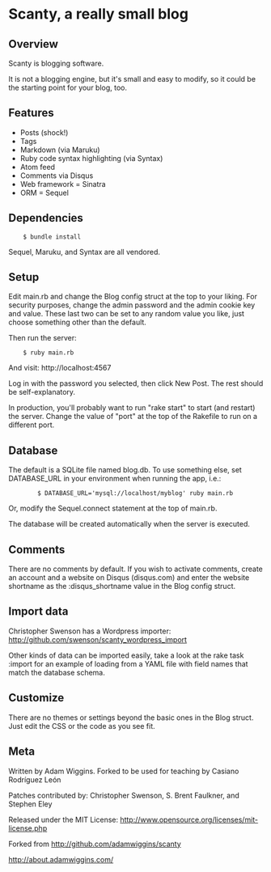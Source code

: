 # Scanty, a really small blog

## Overview

Scanty is blogging software.  

It is not a blogging engine, but it's small and easy to modify, so it could be
the starting point for your blog, too.

## Features

* Posts (shock!)
* Tags
* Markdown (via Maruku)
* Ruby code syntax highlighting (via Syntax)
* Atom feed
* Comments via Disqus
* Web framework = Sinatra
* ORM = Sequel

## Dependencies

        $ bundle install

Sequel, Maruku, and Syntax are all vendored.

## Setup

Edit main.rb and change the Blog config struct at the top to your liking.  For
security purposes, change the admin password and the admin cookie key and
value.  These last two can be set to any random value you like, just choose
something other than the default.

Then run the server:

        $ ruby main.rb

And visit: http://localhost:4567

Log in with the password you selected, then click New Post.  The rest should be
self-explanatory.

In production, you'll probably want to run "rake start" to start (and restart)
the server.  Change the value of "port" at the top of the Rakefile to run on a
different port.

## Database

The default is a SQLite file named blog.db.  To use something else, set
DATABASE_URL in your environment when running the app, i.e.:

            $ DATABASE_URL='mysql://localhost/myblog' ruby main.rb

Or, modify the Sequel.connect statement at the top of main.rb.

The database will be created automatically when the server is executed.

## Comments

There are no comments by default.  If you wish to activate comments, create an
account and a website on Disqus (disqus.com) and enter the website shortname as
the :disqus_shortname value in the Blog config struct.

## Import data

Christopher Swenson has a Wordpress importer: http://github.com/swenson/scanty_wordpress_import

Other kinds of data can be imported easily, take a look at the rake task :import for an example of loading from a YAML file with field names that match the database schema.

## Customize

There are no themes or settings beyond the basic ones in the Blog struct.  Just
edit the CSS or the code as you see fit.

## Meta

Written by Adam Wiggins. Forked to be used for teaching by Casiano Rodríguez León

Patches contributed by: Christopher Swenson, S. Brent Faulkner, and Stephen Eley

Released under the MIT License: http://www.opensource.org/licenses/mit-license.php

Forked from http://github.com/adamwiggins/scanty

http://about.adamwiggins.com/

